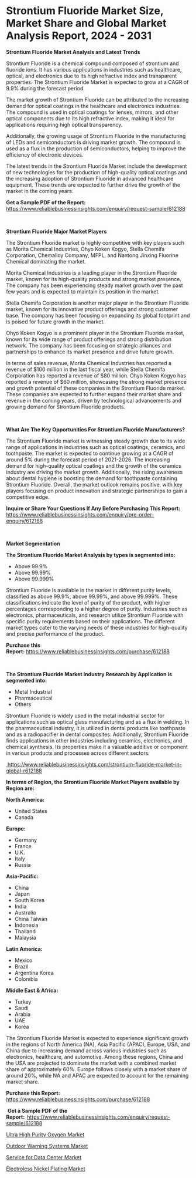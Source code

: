 <p><h1>Strontium Fluoride Market Size, Market Share and Global Market Analysis Report, 2024 - 2031</h1></p><p><strong>Strontium Fluoride Market Analysis and Latest Trends</strong></p>
<p><p>Strontium Fluoride is a chemical compound composed of strontium and fluoride ions. It has various applications in industries such as healthcare, optical, and electronics due to its high refractive index and transparent properties. The Strontium Fluoride Market is expected to grow at a CAGR of 9.9% during the forecast period.</p><p>The market growth of Strontium Fluoride can be attributed to the increasing demand for optical coatings in the healthcare and electronics industries. The compound is used in optical coatings for lenses, mirrors, and other optical components due to its high refractive index, making it ideal for applications requiring high optical transparency.</p><p>Additionally, the growing usage of Strontium Fluoride in the manufacturing of LEDs and semiconductors is driving market growth. The compound is used as a flux in the production of semiconductors, helping to improve the efficiency of electronic devices.</p><p>The latest trends in the Strontium Fluoride Market include the development of new technologies for the production of high-quality optical coatings and the increasing adoption of Strontium Fluoride in advanced healthcare equipment. These trends are expected to further drive the growth of the market in the coming years.</p></p>
<p><strong>Get a Sample PDF of the Report:&nbsp;</strong> <a href="https://www.reliablebusinessinsights.com/enquiry/request-sample/612188">https://www.reliablebusinessinsights.com/enquiry/request-sample/612188</a></p>
<p>&nbsp;</p>
<p><strong>Strontium Fluoride Major Market Players</strong></p>
<p><p>The Strontium Fluoride market is highly competitive with key players such as Morita Chemical Industries, Ohyo Koken Kogyo, Stella Chemifa Corporation, Chemalloy Company, MFPL, and Nantong Jinxing Fluorine Chemical dominating the market.</p><p>Morita Chemical Industries is a leading player in the Strontium Fluoride market, known for its high-quality products and strong market presence. The company has been experiencing steady market growth over the past few years and is expected to maintain its position in the market.</p><p>Stella Chemifa Corporation is another major player in the Strontium Fluoride market, known for its innovative product offerings and strong customer base. The company has been focusing on expanding its global footprint and is poised for future growth in the market.</p><p>Ohyo Koken Kogyo is a prominent player in the Strontium Fluoride market, known for its wide range of product offerings and strong distribution network. The company has been focusing on strategic alliances and partnerships to enhance its market presence and drive future growth.</p><p>In terms of sales revenue, Morita Chemical Industries has reported a revenue of $100 million in the last fiscal year, while Stella Chemifa Corporation has reported a revenue of $80 million. Ohyo Koken Kogyo has reported a revenue of $60 million, showcasing the strong market presence and growth potential of these companies in the Strontium Fluoride market. These companies are expected to further expand their market share and revenue in the coming years, driven by technological advancements and growing demand for Strontium Fluoride products.</p></p>
<p>&nbsp;</p>
<p><strong>What Are The Key Opportunities For Strontium Fluoride Manufacturers?</strong></p>
<p><p>The Strontium Fluoride market is witnessing steady growth due to its wide range of applications in industries such as optical coatings, ceramics, and toothpaste. The market is expected to continue growing at a CAGR of around 5% during the forecast period of 2021-2026. The increasing demand for high-quality optical coatings and the growth of the ceramics industry are driving the market growth. Additionally, the rising awareness about dental hygiene is boosting the demand for toothpaste containing Strontium Fluoride. Overall, the market outlook remains positive, with key players focusing on product innovation and strategic partnerships to gain a competitive edge.</p></p>
<p><strong>Inquire or Share Your Questions If Any Before Purchasing This Report:</strong> <a href="https://www.reliablebusinessinsights.com/enquiry/pre-order-enquiry/612188">https://www.reliablebusinessinsights.com/enquiry/pre-order-enquiry/612188</a></p>
<p>&nbsp;</p>
<p><strong>Market Segmentation</strong></p>
<p><strong>The Strontium Fluoride Market Analysis by types is segmented into:</strong></p>
<p><ul><li>Above 99.9%</li><li>Above 99.99%</li><li>Above 99.999%</li></ul></p>
<p><p>Strontium Fluoride is available in the market in different purity levels, classified as above 99.9%, above 99.99%, and above 99.999%. These classifications indicate the level of purity of the product, with higher percentages corresponding to a higher degree of purity. Industries such as electronics, pharmaceuticals, and research utilize Strontium Fluoride with specific purity requirements based on their applications. The different market types cater to the varying needs of these industries for high-quality and precise performance of the product.</p></p>
<p><strong>Purchase this Report:&nbsp;</strong><a href="https://www.reliablebusinessinsights.com/purchase/612188">https://www.reliablebusinessinsights.com/purchase/612188</a></p>
<p>&nbsp;</p>
<p><strong>The Strontium Fluoride Market Industry Research by Application is segmented into:</strong></p>
<p><ul><li>Metal Industrial</li><li>Pharmaceutical</li><li>Others</li></ul></p>
<p><p>Strontium Fluoride is widely used in the metal industrial sector for applications such as optical glass manufacturing and as a flux in welding. In the pharmaceutical industry, it is utilized in dental products like toothpaste and as a radiopacifier in dental composites. Additionally, Strontium Fluoride finds applications in other industries including ceramics, electronics, and chemical synthesis. Its properties make it a valuable additive or component in various products and processes across different sectors.</p></p>
<p><a href="https://www.reliablebusinessinsights.com/strontium-fluoride-market-in-global-r612188">&nbsp;https://www.reliablebusinessinsights.com/strontium-fluoride-market-in-global-r612188</a></p>
<p><strong>In terms of Region, the Strontium Fluoride Market Players available by Region are:</strong></p>
<p>
    <p> <strong> North America: </strong>
        <ul>
            <li>United States</li>
            <li>Canada</li>
        </ul>
        </p> 
    <p> <strong> Europe: </strong>
        <ul>
            <li>Germany</li>
            <li>France</li>
            <li>U.K.</li>
            <li>Italy</li>
            <li>Russia</li>
        </ul>
        </p> 
    <p> <strong> Asia-Pacific: </strong>
        <ul>
            <li>China</li>
            <li>Japan</li>
            <li>South Korea</li>
            <li>India</li>
            <li>Australia</li>
            <li>China Taiwan</li>
            <li>Indonesia</li>
            <li>Thailand</li>
            <li>Malaysia</li>
        </ul>
        </p> 
    <p> <strong> Latin America: </strong>
        <ul>
            <li>Mexico</li>
            <li>Brazil</li>
            <li>Argentina Korea</li>
            <li>Colombia</li>
        </ul>
        </p> 
    <p> <strong> Middle East & Africa: </strong>
        <ul>
            <li>Turkey</li>
            <li>Saudi</li>
            <li>Arabia</li>
            <li>UAE</li>
            <li>Korea</li>
        </ul>
    </p>
    </p>
<p><p>The Strontium Fluoride Market is expected to experience significant growth in the regions of North America (NA), Asia Pacific (APAC), Europe, USA, and China due to increasing demand across various industries such as electronics, healthcare, and automotive. Among these regions, China and the USA are projected to dominate the market with a combined market share of approximately 60%. Europe follows closely with a market share of around 20%, while NA and APAC are expected to account for the remaining market share.</p></p>
<p><strong>Purchase this Report: </strong><a href="https://www.reliablebusinessinsights.com/purchase/612188">https://www.reliablebusinessinsights.com/purchase/612188</a></p>
<p>&nbsp;<strong>Get a Sample PDF of the Report:&nbsp;&nbsp;</strong><a href="https://www.reliablebusinessinsights.com/enquiry/request-sample/612188">https://www.reliablebusinessinsights.com/enquiry/request-sample/612188</a></p>
<p><strong></strong></p>
<p><p><a href="https://github.com/khlifeservices/Market-Research-Report-List-1/blob/main/ultra-high-purity-oxygen-market.md">Ultra High Purity Oxygen Market</a></p><p><a href="https://github.com/msbsaifansami/Market-Research-Report-List-1/blob/main/outdoor-warning-systems-market.md">Outdoor Warning Systems Market</a></p><p><a href="https://www.linkedin.com/pulse/service-data-center-market-size-share-amp-trends-analysis-report-hyqdf?trackingId=V2cYYtLFtj5p6YfawmVSBg%3D%3D">Service for Data Center Market</a></p><p><a href="https://www.linkedin.com/pulse/electroless-nickel-plating-market-size-share-analysis-3wz5f?trackingId=4oX8wzbVUX7kPIiBNDHVfw%3D%3D">Electroless Nickel Plating Market</a></p></p>